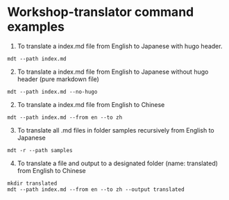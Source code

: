 # Workshop-translator command examples

1. To translate a index.md file from English to Japanese with hugo header.
```
mdt --path index.md
```

2. To translate a index.md file from English to Japanese without hugo header (pure markdown file)
```
mdt --path index.md --no-hugo
```

2. To translate a index.md file from English to Chinese
```
mdt --path index.md --from en --to zh
```

3. To translate all .md files in folder samples recursively from English to Japanese
```
mdt -r --path samples
```

4. To translate a file and output to a designated folder (name: translated) from English to Chinese
```
mkdir translated
mdt --path index.md --from en --to zh --output translated
```
